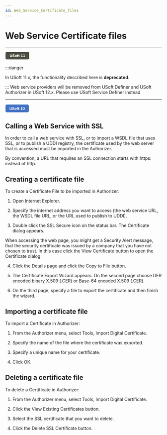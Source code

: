 ```yaml
---
id: Web_Service_Certificate_files
---
```


# Web Service Certificate files

----

![](./assets/ce23356b-05b0-4dc7-839e-3bc29b317664.png)




:::danger

In USoft 11.x, the functionality described here is **deprecated**.

:::
Web service providers will be removed from USoft Definer and USoft Authorizer in USoft 12.x. Please use USoft Service Definer instead.

----

![](./assets/8da989b4-0598-470f-ab26-cc0a3ca4ea6a.png)



## Calling a Web Service with SSL

In order to call a web service with SSL, or to import a WSDL file that uses SSL, or to publish a UDDI registry, the certificate used by the web server that is accessed must be imported in the Authorizer.

By convention, a URL that requires an SSL connection starts with https: instead of http.

## Creating a certificate file

To create a Certificate File to be imported in Authorizer:

1. Open Internet Explorer.

2. Specify the internet address you want to access (the web service URL, the WSDL file URL, or the URL used to publish to UDDI).

3. Double click the SSL Secure icon on the status bar. The Certificate dialog appears.

When accessing the web page, you might get a Security Alert message, that the security certificate was issued by a company that you have not chosen to trust. In this case click the View Certificate button to open the Certificate dialog.

4. Click the Details page and click the Copy to File button.

5. The Certificate Export Wizard appears. On the second page choose DER encoded binary X.509 (.CER) or Base-64 encoded X.509 (.CER).

6. On the third page, specify a file to export the certificate and then finish the wizard.

## Importing a certificate file

To import a Certificate in Authorizer:

1. From the Authorizer menu, select Tools, Import Digital Certificate.

2. Specify the name of the file where the certificate was exported.

3. Specify a unique name for your certificate.

4. Click OK.

## Deleting a certificate file

To delete a Certificate in Authorizer:

1. From the Authorizer menu, select Tools, Import Digital Certificate.

2. Click the View Existing Certificates button.

3. Select the SSL certificate that you want to delete.

4. Click the Delete SSL Certificate button.